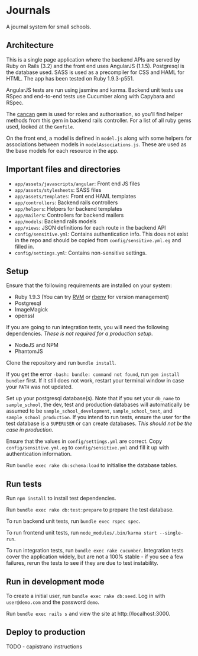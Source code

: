 # Journals

A journal system for small schools.

## Architecture

This is a single page application where the backend APIs are served by Ruby on Rails (3.2) and the front end uses AngularJS (1.1.5). Postgresql is the database used. SASS is used as a precompiler for CSS and HAML for HTML. The app has been tested on Ruby 1.9.3-p551.

AngularJS tests are run using jasmine and karma. Backend unit tests use RSpec and end-to-end tests use Cucumber along with Capybara and RSpec.

The [cancan](https://github.com/ryanb/cancan) gem is used for roles and authorisation, so you'll find helper methods from this gem in backend rails controller. For a list of all ruby gems used, looked at the `Gemfile`.

On the front end, a model is defined in `model.js` along with some helpers for associations between models in `modelAssociations.js`. These are used as the base models for each resource in the app.

## Important files and directories
- `app/assets/javascripts/angular`: Front end JS files
- `app/assets/stylesheets`: SASS files
- `app/assets/templates`: Front end HAML templates
- `app/controllers`: Backend rails controllers
- `app/helpers`: Helpers for backend templates
- `app/mailers`: Controllers for backend mailers
- `app/models`: Backend rails models
- `app/views`: JSON definitions for each route in the backend API
- `config/sensitive.yml`: Contains authentication info. This does not exist in the repo and should be copied from `config/sensitive.yml.eg` and filled in.
- `config/settings.yml`: Contains non-sensitive settings.

## Setup
Ensure that the following requirements are installed on your system:
- Ruby 1.9.3 (You can try [RVM](https://rvm.io/) or [rbenv](https://github.com/rbenv/rbenv) for version management)
- Postgresql
- ImageMagick
- openssl

If you are going to run integration tests, you will need the following dependencies. *These is not required for a production setup*.
- NodeJS and NPM
- PhantomJS

Clone the repository and run `bundle install`.

If you get the error `-bash: bundle: command not found`, run  `gem install bundler` first. If it still does not work, restart your terminal window in case your `PATH` was not updated.

Set up your postgresql database(s). Note that if you set your `db_name` to `sample_school`, the dev, test and production databases will automatically be assumed to be `sample_school_development`, `sample_school_test`, and `sample_school_production`. If you intend to run tests, ensure the user for the test database is a `SUPERUSER` or can create databases. *This should not be the case in production.*

Ensure that the values in `config/settings.yml` are correct. Copy `config/sensitive.yml.eg` to `config/sensitive.yml` and fill it up with authentication information.

Run `bundle exec rake db:schema:load` to initialise the database tables.

## Run tests
Run `npm install` to install test dependencies.

Run `bundle exec rake db:test:prepare` to prepare the test database. 

To run backend unit tests, run `bundle exec rspec spec`.

To run frontend unit tests, run `node_modules/.bin/karma start --single-run`.

To run integration tests, run `bundle exec rake cucumber`. Integration tests cover the application widely, but are not a 100% stable - if you see a few failures, rerun the tests to see if they are due to test instability.

## Run in development mode
To create a initial user, run `bundle exec rake db:seed`. Log in with `user@demo.com` and the password `demo`.

Run `bundle exec rails s` and view the site at http://localhost:3000.

## Deploy to production

TODO - capistrano instructions